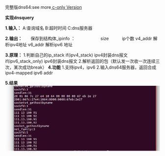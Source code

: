完整版dns64:see more[ c-only Version](https://github.com/BMEI1314/dns64)

**实现dnsquery**

**1.输入：**
         A:查询域名
         B:超时时间
         C:dns服务器
 
 
**2.输出：**
        保存到结构体_ipinfo ：                     size           ip个数
                                            v4_addr        解析ipv4地址
                                            v6_addr        解析ipv6 地址
                                            
                                            
**3.原理：**
              1.判断自己的ip_stack
                                    if(ipv4_stack)   ipv4封装dns报文
                                    if(ipv6_stack_only)    ipv6封装dns报文
                2.解析返回的包（默认发一次收一次连续三次，某次成功break）
**4.功能**
            1.支持ipv4，ipv6
             2.输入dns64服务器，返回合成ipv4-mapped ipv6 addr

**5.结果**
 ![](./dnsquery/img/dnsquery.png)
